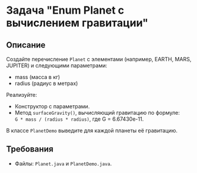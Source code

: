# Задача "Enum Planet с вычислением гравитации"

## Описание

Создайте перечисление `Planet` с элементами (например, EARTH, MARS, JUPITER) и следующими параметрами:

- mass (масса в кг)
- radius (радиус в метрах)

Реализуйте:

- Конструктор с параметрами.
- Метод `surfaceGravity()`, вычисляющий гравитацию по формуле:  
  `G * mass / (radius * radius)`, где G = 6.67430e-11.

В классе `PlanetDemo` выведите для каждой планеты её гравитацию.

## Требования

- Файлы: `Planet.java` и `PlanetDemo.java`.
